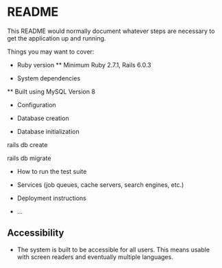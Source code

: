 # README

This README would normally document whatever steps are necessary to get the
application up and running.

Things you may want to cover:

* Ruby version
** Minimum Ruby 2.7.1, Rails 6.0.3

* System dependencies

** Built using MySQL Version 8

* Configuration

* Database creation

* Database initialization

rails db create

rails db migrate

* How to run the test suite

* Services (job queues, cache servers, search engines, etc.)

* Deployment instructions

* ...

## Accessibility

* The system is built to be accessible for all users. This means usable with screen readers and eventually multiple languages. 


